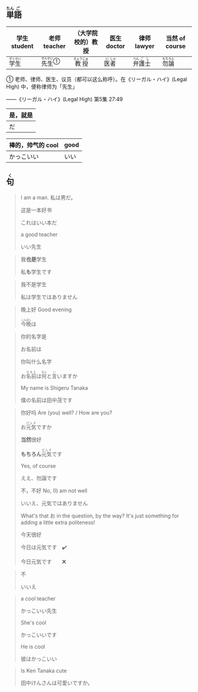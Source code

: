 ## <ruby><rb>単</rb><rt>たん</rt></ruby><ruby><rb>語</rb><rt>ご</rt></ruby>

| 学生 student                                | 老师 teacher                                                 | （大学院校的）教授                            | 医生 doctor                               | 律师 lawyer                                            | 当然 of course                              |
| ------------------------------------------- | ------------------------------------------------------------ | --------------------------------------------- | ----------------------------------------- | ------------------------------------------------------ | ------------------------------------------- |
| <ruby>学<rt>がく</rt>生<rt>せい</rt></ruby> | <a><ruby>先<rt>せん</rt>生<rt>せい</rt></ruby></a><sup>①</sup> | <ruby>教<rt>きょう</rt>授<rt>じゅ</rt></ruby> | <ruby>医<rt>い</rt>者<rt>しゃ</rt></ruby> | <ruby>弁<rt>べん</rt>護<rt>ご</rt>士<rt>し</rt></ruby> | <ruby>勿<rt>もち</rt>論<rt>ろん</rt></ruby> |

① 老师、律师、医生、议员（都可以这么称呼）。在《リーガル・ハイ》(Legal High) 中，便称律师为「先生」

——《リーガル・ハイ》(Legal High) 第5集 27:49

| 是，就是 |
| -------- |
| だ       |

| 棒的，帅气的 cool | good |
| ----------------- | ---- |
| かっこいい        | いい |



## <ruby><rb>句</rb><rt>く</rt></ruby>

> I am a man.
> 私は男だ。
>
> 这是一本好书
>
> これはいい本だ
>
> a good teacher
>
> いい先生

> 我**也是**学生
>
> 私**も**学生です

> 我不是学生
> 
> 私は学生ではありません

> 晚上好 Good evening
> 
> <ruby>今<rt>こん</rt>晩<rt>ばん</rt></ruby>は

> 你的名字是
>
> お名前は
>
> 你叫什么名字
>
> お<ruby><rb>名前</rb><rt>なまえ</rt></ruby>は<ruby><rb>何</rb><rt>なん</rt></ruby>と<ruby><rb>言</rb><rt>い</rt></ruby>いますか
>
> My name is Shigeru Tanaka
>
> 僕の名前は田中茂です

> 你好吗 Are (you) well? / How are you?
>
> お<ruby><rb>元気</rb><rt>げんき</rt></ruby>ですか
>
> **当然**很好
>
> **もちろん**<ruby><rb>元気</rb><rt>げんき</rt></ruby>です
>
> Yes, of course
>
> ええ、勿論です
>
> 不，不好 No, (I) am not well
>
> いいえ、元気ではありません
>
> What's that お in the question, by the way? It's just something for adding a little extra politeness!
>
> 今天很好
>
> 今日は元気です　✔️
>
> 今日元気です　　❌

> 不
> 
> いいえ

> a cool teacher
>
> かっこいい先生
>
> She's cool
>
> かっこいいです
>
> He is cool
>
> 彼はかっこいい

> Is Ken Tanaka cute
>
> 田中けんさんは可愛いですか。